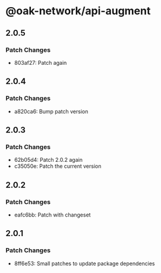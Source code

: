 # @oak-network/api-augment

## 2.0.5

### Patch Changes

- 803af27: Patch again

## 2.0.4

### Patch Changes

- a820ca6: Bump patch version

## 2.0.3

### Patch Changes

- 62b05d4: Patch 2.0.2 again
- c35050e: Patch the current version

## 2.0.2

### Patch Changes

- eafc6bb: Patch with changeset

## 2.0.1

### Patch Changes

- 8ff6e53: Small patches to update package dependencies
